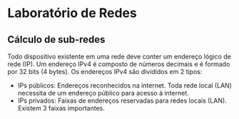 # Laboratório de Redes

## Cálculo de sub-redes

Todo dispositivo existente em uma rede deve conter um endereço lógico de rede (IP).
Um endereço IPv4 é composto de números decimais e é formado por 32 bits (4 bytes).
Os endereços IPv4 são divididos em 2 tipos:
- IPs públicos: Endereços reconhecidos na internet. Toda rede local (LAN) necessita de um endereço público para acesso à internet.
- IPs privados: Faixas de endereços reservadas para redes locais (LAN). Existem 3 faixas importantes.
<!--stackedit_data:
eyJoaXN0b3J5IjpbMzY0MDA5NDc4XX0=
-->